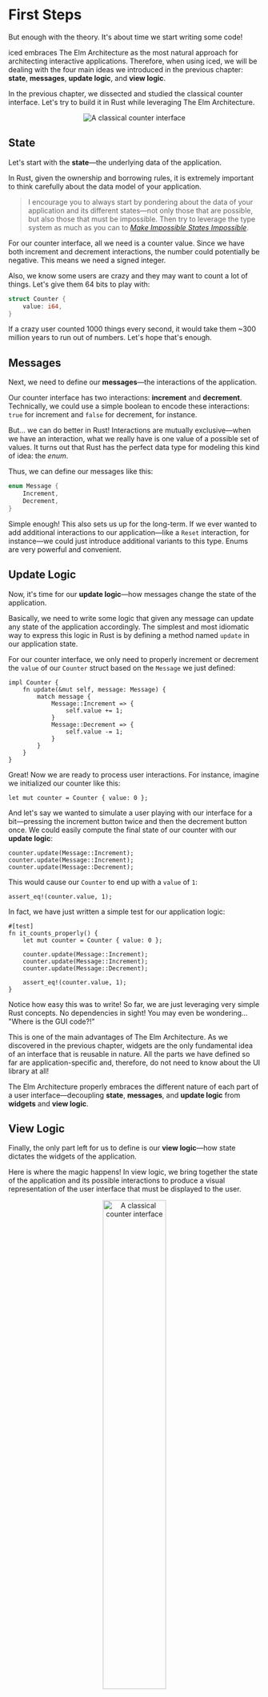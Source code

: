 # First Steps

But enough with the theory. It's about time we start writing some code!

iced embraces The Elm Architecture as the most natural approach for architecting interactive applications.
Therefore, when using iced, we will be dealing with the four main ideas we introduced in the previous chapter:
**state**, **messages**, **update logic**, and **view logic**.

In the previous chapter, we dissected and studied the classical counter interface. Let's try to
build it in Rust while leveraging The Elm Architecture.

<div align="center">
  <img alt="A classical counter interface" src="resources/counter-interface-annotated.svg">
</div>

## State

Let's start with the **state**—the underlying data of the application.

In Rust, given the ownership and borrowing rules, it is extremely important to think carefully about the data model
of your application.

> I encourage you to always start by pondering about the data of your application and
> its different states—not only those that are possible, but also those that must be impossible. Then try to leverage
> the type system as much as you can to _[Make Impossible States Impossible]_.

For our counter interface, all we need is a counter value. Since we have both increment and decrement interactions,
the number could potentially be negative. This means we need a signed integer.

Also, we know some users are crazy and they may want to count a lot of things. Let's give them 64 bits to play with:

```rust
struct Counter {
    value: i64,
}
```

If a crazy user counted 1000 things every second, it would take them ~300 million years to run out of numbers.
Let's hope that's enough.

[Make Impossible States Impossible]: https://www.youtube.com/watch?v=IcgmSRJHu_8

## Messages

Next, we need to define our **messages**—the interactions of the application.

Our counter interface has two interactions: **increment** and **decrement**. Technically, we could use a simple boolean to
encode these interactions: `true` for increment and `false` for decrement, for instance.

But... we can do better in Rust! Interactions are mutually exclusive—when we have an interaction, what we really have is one
value of a possible set of values. It turns out that Rust has the perfect data type for modeling this kind of idea: the _enum_.

Thus, we can define our messages like this:

```rust
enum Message {
    Increment,
    Decrement,
}
```

Simple enough! This also sets us up for the long-term. If we ever wanted to add additional interactions to our application—like a
`Reset` interaction, for instance—we could just introduce additional variants to this type. Enums are very powerful and convenient.

## Update Logic

Now, it's time for our **update logic**—how messages change the state of the application.

Basically, we need to write some logic that given any message can update any state of the application accordingly. The simplest
and most idiomatic way to express this logic in Rust is by defining a method named `update` in our application state.

For our counter interface, we only need to properly increment or decrement the `value` of our `Counter` struct based on the `Message`
we just defined:

```rust,ignore
impl Counter {
    fn update(&mut self, message: Message) {
        match message {
            Message::Increment => {
                self.value += 1;
            }
            Message::Decrement => {
                self.value -= 1;
            }
        }
    }
}
```

Great! Now we are ready to process user interactions. For instance, imagine we initialized our counter like this:

```rust,ignore
let mut counter = Counter { value: 0 };
```

And let's say we wanted to simulate a user playing with our interface for a bit—pressing the increment button twice
and then the decrement button once. We could easily compute the final state of our counter with our **update logic**:

```rust,ignore
counter.update(Message::Increment);
counter.update(Message::Increment);
counter.update(Message::Decrement);
```

This would cause our `Counter` to end up with a `value` of `1`:

```rust,ignore
assert_eq!(counter.value, 1);
```

In fact, we have just written a simple test for our application logic:

```rust,ignore
#[test]
fn it_counts_properly() {
    let mut counter = Counter { value: 0 };

    counter.update(Message::Increment);
    counter.update(Message::Increment);
    counter.update(Message::Decrement);

    assert_eq!(counter.value, 1);
}
```

Notice how easy this was to write! So far, we are just leveraging very simple Rust concepts. No dependencies in sight!
You may even be wondering... "Where is the GUI code?!"

This is one of the main advantages of The Elm Architecture. As we discovered in the previous chapter, widgets are the
only fundamental idea of an interface that is reusable in nature. All the parts we have defined so far are application-specific
and, therefore, do not need to know about the UI library at all!

The Elm Architecture properly embraces the different nature of each part of a user interface—decoupling **state**,
**messages**, and **update logic** from **widgets** and **view logic**.

## View Logic

Finally, the only part left for us to define is our **view logic**—how state dictates the widgets of the application.

Here is where the magic happens! In view logic, we bring together the state of the application and its possible interactions
to produce a visual representation of the user interface that must be displayed to the user.

<div align="center" class="right">
  <img alt="A classical counter interface" src="resources/counter-interface.svg" width="50%">
</div>

As we have already learned, this visual representation is made of widgets—the visibly distinct units of an interface. Most
widgets are not application-specific and they can be abstracted and packaged into reusable libraries. These libraries are
normally called _widget toolkits_, _GUI frameworks_, or simply _GUI libraries_.

And this is where **iced** comes in—finally! iced is a cross-platform GUI library for Rust. It packages a fair collection of
ready-to-use widgets; buttons and numbers included. Exactly what we need for our counter.

### The Buttons

Our counter interface has two **buttons**. Let's see how we can define them using iced.

In iced, widgets are independent values. The same way you can have an integer in a variable, you can have a widget as well.
These values are normally created using a _helper function_ from the `widget` module.

For our buttons, we can use the `button` helper:

```rust,ignore
use iced::widget::button;

let increment = button("+");
let decrement = button("-");
```

That's quite simple, isn't it? For now, we have just defined a couple of variables for our buttons.

As we can see, widget helpers may take arguments for configuring parts of the widgets to our liking.
In this case, the `button` function takes a single argument used to describe the contents of the button.

### The Number

We have our buttons sitting nicely in our `increment` and `decrement` variables. How about we do the same
for our counter value?

While iced does not really have a `number` widget, it does have a more generic `text` widget that can be used
to display any kind of text—numbers included:

```rust,ignore
use iced::widget::text;

let counter = text(15);
```

Sweet! Like `button`, `text` also takes an argument used to describe its contents. Since we are just getting started, let's
simply hardcode `15` for now.

### The Layout

Alright! We have our two buttons in `increment` and `decrement`, and our counter value in `counter`. That should be everything, right?

Not so fast! The widgets in our counter interface are displayed in a specific **order**. Given our three widgets, there is a total of
**six** different ways to order them. However, the order we want is: `increment`, `counter`, and `decrement`.

A very simple way of describing this order is to create a list with our widgets:

```rust,ignore
let interface = vec![increment, counter, decrement];
```

But we are still missing something! It's not only the order that is specific, our interface also has a specific visual **layout**.

The widgets are positioned on top of each other, but they could very well be positioned from left to right instead. There is nothing
in our description so far that talks about the **layout** of our widgets.

In iced, layout is described using... well, more widgets! That's right. Not all widgets produce visual results directly; some may simply
manage the position of existing widgets. And since widgets are just values, they can be nested and composed nicely.

The kind of vertical layout that we need for our counter can be achieved with the `column` widget:

```rust,ignore
use iced::widget::column;

let interface = column![increment, counter, decrement];
```

This is very similar to our previous snippet. iced provides a `column!` macro for creating a `column` out of some widgets in a particular
**order**—analogous to `vec!`.

### The Interactions

At this point, we have in our `interface` variable a `column` representing our counter interface. But if we actually tried to run it,
we would quickly find out that something is wrong.

Our buttons would be completely disabled. Of course! We have not defined any **interactions** for them. Notice that we have yet
to use our `Message` enum in our view logic. How is our user interface supposed to produce **messages** if we don't specify
them? Let's do that now.

In iced, every widget has a specific type that enables further configuration using simple builder methods. The `button`
helper returns an instance of [the `Button` type], which has an `on_press` method we can use to define the message it must
**produce** when a user presses the button:

```rust,ignore
use iced::widget::button;

let increment = button("+").on_press(Message::Increment);
let decrement = button("-").on_press(Message::Decrement);
```

Awesome! Our interactions are wired up. But there is still a small detail left. A button can be pressed multiple times. Therefore,
the same button may need to produce multiple instances of the same `Message`. As a result, we need our `Message` type to be cloneable.

We can easily _derive_ the `Clone` trait—as well as `Debug` and `Copy` for good measure:

```rust
#[derive(Debug, Clone, Copy)]
enum Message {
    Increment,
    Decrement,
}
```

In The Elm Architecture, messages represent **events** that have occurred—made of pure data. As a consequence, it should always be easy
to derive `Debug` and `Clone` for our `Message` type.

[the `Button` type]: https://docs.rs/iced/0.12.1/iced/widget/struct.Button.html

### The View

We are almost there! There is only one thing left to do: connecting our application **state** to the view logic.

Let's bring together all the view logic we have written so far:

```rust,ignore
use iced::widget::{button, column, text};

// The buttons
let increment = button("+").on_press(Message::Increment);
let decrement = button("-").on_press(Message::Decrement);

// The number
let counter = text(15);

// The layout
let interface = column![increment, counter, decrement];
```

If we ran this view logic, we would now be able to press the buttons. However, nothing would happen as a result. The
counter would be stuck—always showing the number `15`. Our interface is completely stateless!

Obviously, the issue here is that our `counter` variable contains a text widget with a hardcoded `15`. Instead, what
we want is to actually display the `value` field of our `Counter` state. This way, when a button is pressed and
our update logic is triggered, the text widget will display the new `value`.

We can easily do this by running our view logic in a method of our `Counter`—just like we did with our update logic:

```rust,ignore
use iced::widget::{button, column, text};

impl Counter {
    fn view(&self) {
        // The buttons
        let increment = button("+").on_press(Message::Increment);
        let decrement = button("-").on_press(Message::Decrement);

        // The number
        let counter = text(self.value);

        // The layout
        let interface = column![increment, counter, decrement];
    }
}
```

Our `counter` variable now will always have a `text` widget with the current `value` of our `Counter`. Great!

However, and as you may have noticed, this `view` method is completely useless—it constructs an
`interface`, but then... It does nothing with it and throws it away!

> In iced, constructing and configuring widgets has no side effects. There is no "global context" you need to
> worry about in your view code.

Instead of throwing the `interface` away, we need to return it. Remember, the purpose of our **view logic** is
to dictate the widgets of our user interface; and the content of the `interface` variable is precisely the
description of the interface we want:

```rust,ignore
use iced::widget::{button, column, text, Column};

impl Counter {
    fn view(&self) -> Column<Message> {
        // The buttons
        let increment = button("+").on_press(Message::Increment);
        let decrement = button("-").on_press(Message::Decrement);

        // The number
        let counter = text(self.value);

        // The layout
        let interface = column![increment, counter, decrement];

        interface
    }
}
```

Tada! Notice how the `view` method needs a return type now. The returned type is `Column` because the `column!` macro produces
a widget of this type—just like `button` produces a widget of the `Button` type.

You may also have noticed that this `Column` type has a generic type parameter. This type parameter simply specifies the type
of messages the widget may produce. In this case, it takes our `Message` because the `increment` and `decrement` buttons inside
the column produce messages of this type.

> iced has a strong focus on type safety—leveraging the type system and compile-time guarantees to minimize runtime errors
> as much as possible.

And well... That's it! Our view logic is done! But wait... It's a bit verbose right now. Since it's such a simple interface,
let's just inline everything:

<div align="center" class="right">
  <img alt="A classical counter interface" src="resources/counter-interface.svg" width="50%">
</div>

```rust,ignore
use iced::widget::{button, column, text, Column};

impl Counter {
    fn view(&self) -> Column<Message> {
        column![
            button("+").on_press(Message::Increment),
            text(self.value),
            button("-").on_press(Message::Decrement),
        ]
    }
}
```

That's much more concise. It even resembles the actual interface! Since creating widgets just yields values with no
side effects; we can move things around in our view logic without worrying about breaking other stuff. No spooky
action at a distance!

And that's all there is to our counter interface. I am sure you can't wait to **run** it. Shall we?
